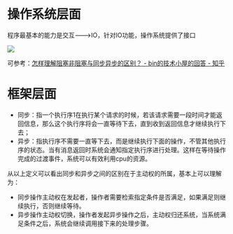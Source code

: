
# 操作系统层面

程序最基本的能力是交互--->IO，针对IO功能，操作系统提供了接口

![](https://hl1998-1255562705.cos.ap-shanghai.myqcloud.com/Img/20230915102347.png)


可参考：[怎样理解阻塞非阻塞与同步异步的区别？ - bin的技术小屋的回答 - 知乎](https://www.zhihu.com/question/19732473/answer/2400344486)


# 框架层面

- 同步：指一个执行序1在执行某个请求的时候，若该请求需要一段时间才能返回信息，那么这个执行序将会一直等待下去，直到收到返回信息才继续执行下去；
- 异步：指执行序不需要一直等下去，而是继续执行下面的操作，不管其他执行序的状态。当有消息返回时系统会通知指定执行序进行处理。这样在等待操作完成的过渡事件，系统可以有效利用cpu的资源。

从以上定义可以看出同步和异步之间的区别在于主动权的所属，基本上可以理解为：

- 同步操作主动权在发起者，操作者需要检索指定条件是否满足，如果满足则继续执行，否则继续等待。
- 异步操作主动权切换，操作者发起异步操作之后，主动权归还系统，当系统满足条件之后，系统会继续调用接下来的处理步骤。

